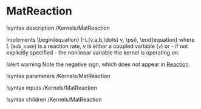 # MatReaction

!syntax description /Kernels/MatReaction

Implements
\begin{equation}
(-L(v,a,b,\dots) v, \psi),
\end{equation}
where $L$ (`mob_name`) is a reaction rate, $v$ is either a coupled variable (`v`)
or - if not explicitly specified - the nonlinear variable the kernel is operating on.

!alert warning
Note the negative sign, which does *not* appear in [Reaction](/Reaction.md).

!syntax parameters /Kernels/MatReaction

!syntax inputs /Kernels/MatReaction

!syntax children /Kernels/MatReaction

